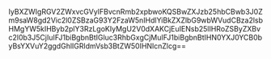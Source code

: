 IyBXZWIgRGV2ZWxvcGVyIFBvcnRmb2xpbwoKQSBwZXJzb25hbCBwb3J0Zm9saW8gd2Vic2l0ZSBzaG93Y2FzaW5nIHdlYiBkZXZlbG9wbWVudCBza2lsbHMgYW5kIHByb2plY3RzLgoKIyMgU2V0dXAKCjEuIENsb25lIHRoZSByZXBvc2l0b3J5CjIuIFJ1biBgbnBtIGluc3RhbGxgCjMuIFJ1biBgbnBtIHN0YXJ0YCB0byBsYXVuY2ggdGhlIGRldmVsb3BtZW50IHNlcnZlcg==